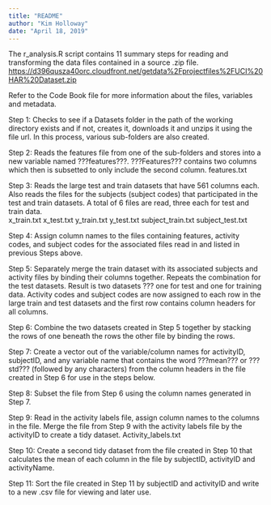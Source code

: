 ```yaml
---
title: "README"
author: "Kim Holloway"
date: "April 18, 2019"
---
```


The r_analysis.R script contains 11 summary steps for reading and transforming the data files contained in a source .zip file.
https://d396qusza40orc.cloudfront.net/getdata%2Fprojectfiles%2FUCI%20HAR%20Dataset.zip

Refer to the Code Book file for more information about the files, variables and metadata.

Step 1:
Checks to see if a Datasets folder in the path of the working directory exists and if not, creates it, downloads it and unzips it using the file url.  In this process, various sub-folders are also created.

Step 2:
Reads the features file from one of the sub-folders and stores into a new variable named ???features???.  ???Features???  contains two columns which then is subsetted to only include the second column.
features.txt

Step 3:
Reads the large test and train datasets that have 561 columns each.  Also reads the files for the subjects (subject codes) that participated in the test and train datasets.  A total of 6 files are read, three each for test and train data.  
x_train.txt	             x_test.txt	
y_train.txt              y_test.txt
subject_train.txt        subject_test.txt

Step 4:
Assign column names to the files containing features, activity codes, and subject codes for the associated files read in and listed in previous Steps above.

Step 5:
Separately merge the train dataset with its associated subjects and activity files by binding their columns together.  Repeats the combination for the test datasets.  Result is two datasets ??? one for test and one for training data.  Activity codes and subject codes are now assigned to each row in the large train and test datasets and the first row contains column headers for all columns.

Step 6:
Combine the two datasets created in Step 5 together by stacking the rows of one beneath the rows the other file by binding the rows.

Step 7:
Create a vector out of the variable/column names for activityID, subjectID, and any variable name that contains the word ???mean??? or ???std??? (followed by any characters) from the column headers in the file created in Step 6 for use in the steps below.

Step 8:
Subset the file from Step 6 using the column names generated in Step 7.

Step 9:
Read in the activity labels file, assign column names to the columns in the file.  Merge the file from Step 9 with the activity labels file by the activityID to create a tidy dataset.
Activity_labels.txt

Step 10:
Create a second tidy dataset from the file created in Step 10 that calculates the mean of each column in the file by subjectID, activityID and activityName.

Step 11:
Sort the file created in Step 11 by subjectID and activityID and write to a new .csv file for viewing and later use.
